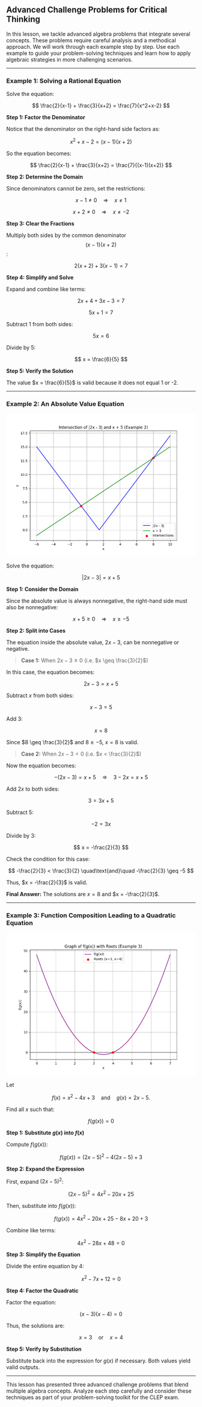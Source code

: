 ## Advanced Challenge Problems for Critical Thinking

In this lesson, we tackle advanced algebra problems that integrate several concepts. These problems require careful analysis and a methodical approach. We will work through each example step by step. Use each example to guide your problem-solving techniques and learn how to apply algebraic strategies in more challenging scenarios.

---

### Example 1: Solving a Rational Equation

Solve the equation:

$$
\frac{2}{x-1} + \frac{3}{x+2} = \frac{7}{x^2+x-2}
$$

**Step 1: Factor the Denominator**

Notice that the denominator on the right-hand side factors as:

$$
x^2+x-2 = (x-1)(x+2)
$$

So the equation becomes:

$$
\frac{2}{x-1} + \frac{3}{x+2} = \frac{7}{(x-1)(x+2)}
$$

**Step 2: Determine the Domain**

Since denominators cannot be zero, set the restrictions:

$$
x-1 \neq 0 \quad\Rightarrow\quad x \neq 1
$$

$$
x+2 \neq 0 \quad\Rightarrow\quad x \neq -2
$$

**Step 3: Clear the Fractions**

Multiply both sides by the common denominator $$(x-1)(x+2)$$:

$$
2(x+2) + 3(x-1) = 7
$$

**Step 4: Simplify and Solve**

Expand and combine like terms:

$$
2x + 4 + 3x - 3 = 7
$$

$$
5x + 1 = 7
$$

Subtract 1 from both sides:

$$
5x = 6
$$

Divide by 5:

$$
x = \frac{6}{5}
$$

**Step 5: Verify the Solution**

The value $x = \frac{6}{5}$ is valid because it does not equal 1 or -2. 

---

### Example 2: An Absolute Value Equation


![Plot showing the intersection of the functions |2x-3| and x+5 from Example 2.](images/plot_1_12-03-lesson-advanced-challenge-problems-for-critical-thinking.md.png)



Solve the equation:

$$
|2x - 3| = x + 5
$$

**Step 1: Consider the Domain**

Since the absolute value is always nonnegative, the right-hand side must also be nonnegative:

$$
x + 5 \geq 0 \quad\Rightarrow\quad x \geq -5
$$

**Step 2: Split into Cases**

The equation inside the absolute value, $2x - 3$, can be nonnegative or negative.

> **Case 1:** When $2x - 3 \geq 0$ (i.e. $x \geq \frac{3}{2}$)

In this case, the equation becomes:

$$
2x - 3 = x + 5
$$

Subtract $x$ from both sides:

$$
x - 3 = 5
$$

Add 3:

$$
x = 8
$$

Since $8 \geq \frac{3}{2}$ and $8 \geq -5$, $x = 8$ is valid.

> **Case 2:** When $2x - 3 < 0$ (i.e. $x < \frac{3}{2}$)

Now the equation becomes:

$$
-(2x - 3) = x + 5 \quad\Rightarrow\quad 3 - 2x = x + 5
$$

Add $2x$ to both sides:

$$
3 = 3x + 5
$$

Subtract 5:

$$
-2 = 3x
$$

Divide by 3:

$$
x = -\frac{2}{3}
$$

Check the condition for this case:

$$
-\frac{2}{3} < \frac{3}{2} \quad\text{and}\quad -\frac{2}{3} \geq -5
$$

Thus, $x = -\frac{2}{3}$ is valid.

**Final Answer:** The solutions are $x = 8$ and $x = -\frac{2}{3}$.

---

### Example 3: Function Composition Leading to a Quadratic Equation


![Plot of the composed function f(g(x)) from Example 3, highlighting its roots at x=3 and x=4.](images/plot_2_12-03-lesson-advanced-challenge-problems-for-critical-thinking.md.png)



Let

$$
f(x) = x^2 - 4x + 3 \quad\text{and}\quad g(x) = 2x - 5.
$$

Find all $x$ such that:

$$
f(g(x)) = 0
$$

**Step 1: Substitute $g(x)$ into $f(x)$**

Compute $f(g(x))$:

$$
f(g(x)) = (2x-5)^2 - 4(2x-5) + 3
$$

**Step 2: Expand the Expression**

First, expand $(2x - 5)^2$:

$$
(2x-5)^2 = 4x^2 - 20x + 25
$$

Then, substitute into $f(g(x))$:

$$
f(g(x)) = 4x^2 - 20x + 25 - 8x + 20 + 3
$$

Combine like terms:

$$
4x^2 - 28x + 48 = 0
$$

**Step 3: Simplify the Equation**

Divide the entire equation by 4:

$$
x^2 - 7x + 12 = 0
$$

**Step 4: Factor the Quadratic**

Factor the equation:

$$
(x - 3)(x - 4) = 0
$$

Thus, the solutions are:

$$
x = 3 \quad\text{or}\quad x = 4
$$

**Step 5: Verify by Substitution**

Substitute back into the expression for $g(x)$ if necessary. Both values yield valid outputs.

---

This lesson has presented three advanced challenge problems that blend multiple algebra concepts. Analyze each step carefully and consider these techniques as part of your problem-solving toolkit for the CLEP exam.